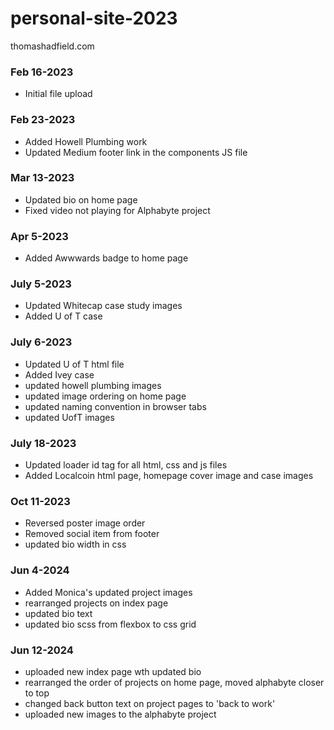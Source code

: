 # personal-site-2023
thomashadfield.com



### Feb 16-2023
- Initial file upload


### Feb 23-2023
- Added Howell Plumbing work
- Updated Medium footer link in the components JS file


### Mar 13-2023
- Updated bio on home page
- Fixed video not playing for Alphabyte project


### Apr 5-2023
- Added Awwwards badge to home page


### July 5-2023
- Updated Whitecap case study images
- Added U of T case


### July 6-2023
- Updated U of T html file
- Added Ivey case
- updated howell plumbing images
- updated image ordering on home page
- updated naming convention in browser tabs
- updated UofT images


### July 18-2023
- Updated loader id tag for all html, css and js files
- Added Localcoin html page, homepage cover image and case images



### Oct 11-2023
- Reversed poster image order
- Removed social item from footer
- updated bio width in css


### Jun 4-2024
- Added Monica's updated project images
- rearranged projects on index page
- updated bio text
- updated bio scss from flexbox to css grid


### Jun 12-2024
- uploaded new index page wth updated bio
- rearranged the order of projects on home page, moved alphabyte closer to top
- changed back button text on project pages to 'back to work'
- uploaded new images to the alphabyte project
